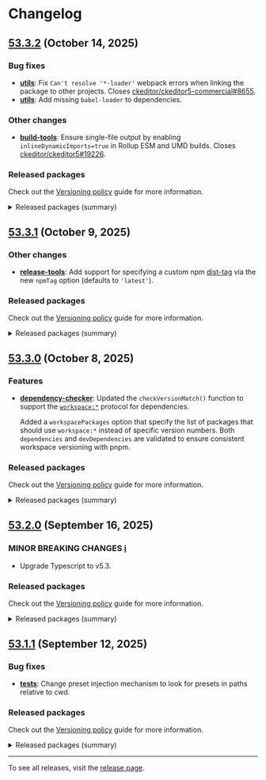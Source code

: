 Changelog
=========

## [53.3.2](https://github.com/ckeditor/ckeditor5-dev/compare/v53.3.1...v53.3.2) (October 14, 2025)

### Bug fixes

* **[utils](https://www.npmjs.com/package/@ckeditor/ckeditor5-dev-utils)**: Fix `Can't resolve '*-loader'` webpack errors when linking the package to other projects. Closes [ckeditor/ckeditor5-commercial#8655](https://github.com/ckeditor/ckeditor5-commercial/issues/8655).
* **[utils](https://www.npmjs.com/package/@ckeditor/ckeditor5-dev-utils)**: Add missing `babel-loader` to dependencies.

### Other changes

* **[build-tools](https://www.npmjs.com/package/@ckeditor/ckeditor5-dev-build-tools)**: Ensure single-file output by enabling `inlineDynamicImports=true` in Rollup ESM and UMD builds. Closes [ckeditor/ckeditor5#19226](https://github.com/ckeditor/ckeditor5/issues/19226).

### Released packages

Check out the [Versioning policy](https://ckeditor.com/docs/ckeditor5/latest/framework/guides/support/versioning-policy.html) guide for more information.

<details>
<summary>Released packages (summary)</summary>

Other releases:

* [@ckeditor/ckeditor5-dev-build-tools](https://www.npmjs.com/package/@ckeditor/ckeditor5-dev-build-tools/v/53.3.2): v53.3.1 => v53.3.2
* [@ckeditor/ckeditor5-dev-bump-year](https://www.npmjs.com/package/@ckeditor/ckeditor5-dev-bump-year/v/53.3.2): v53.3.1 => v53.3.2
* [@ckeditor/ckeditor5-dev-changelog](https://www.npmjs.com/package/@ckeditor/ckeditor5-dev-changelog/v/53.3.2): v53.3.1 => v53.3.2
* [@ckeditor/ckeditor5-dev-ci](https://www.npmjs.com/package/@ckeditor/ckeditor5-dev-ci/v/53.3.2): v53.3.1 => v53.3.2
* [@ckeditor/ckeditor5-dev-dependency-checker](https://www.npmjs.com/package/@ckeditor/ckeditor5-dev-dependency-checker/v/53.3.2): v53.3.1 => v53.3.2
* [@ckeditor/ckeditor5-dev-docs](https://www.npmjs.com/package/@ckeditor/ckeditor5-dev-docs/v/53.3.2): v53.3.1 => v53.3.2
* [@ckeditor/ckeditor5-dev-release-tools](https://www.npmjs.com/package/@ckeditor/ckeditor5-dev-release-tools/v/53.3.2): v53.3.1 => v53.3.2
* [@ckeditor/ckeditor5-dev-stale-bot](https://www.npmjs.com/package/@ckeditor/ckeditor5-dev-stale-bot/v/53.3.2): v53.3.1 => v53.3.2
* [@ckeditor/ckeditor5-dev-tests](https://www.npmjs.com/package/@ckeditor/ckeditor5-dev-tests/v/53.3.2): v53.3.1 => v53.3.2
* [@ckeditor/ckeditor5-dev-translations](https://www.npmjs.com/package/@ckeditor/ckeditor5-dev-translations/v/53.3.2): v53.3.1 => v53.3.2
* [@ckeditor/ckeditor5-dev-utils](https://www.npmjs.com/package/@ckeditor/ckeditor5-dev-utils/v/53.3.2): v53.3.1 => v53.3.2
* [@ckeditor/ckeditor5-dev-web-crawler](https://www.npmjs.com/package/@ckeditor/ckeditor5-dev-web-crawler/v/53.3.2): v53.3.1 => v53.3.2
* [@ckeditor/typedoc-plugins](https://www.npmjs.com/package/@ckeditor/typedoc-plugins/v/53.3.2): v53.3.1 => v53.3.2
</details>


## [53.3.1](https://github.com/ckeditor/ckeditor5-dev/compare/v53.3.0...v53.3.1) (October 9, 2025)

### Other changes

* **[release-tools](https://www.npmjs.com/package/@ckeditor/ckeditor5-dev-release-tools)**: Add support for specifying a custom npm [dist-tag](https://docs.npmjs.com/cli/v8/commands/npm-dist-tag) via the new `npmTag` option (defaults to `'latest'`).

### Released packages

Check out the [Versioning policy](https://ckeditor.com/docs/ckeditor5/latest/framework/guides/support/versioning-policy.html) guide for more information.

<details>
<summary>Released packages (summary)</summary>

Other releases:

* [@ckeditor/ckeditor5-dev-build-tools](https://www.npmjs.com/package/@ckeditor/ckeditor5-dev-build-tools/v/53.3.1): v53.3.0 => v53.3.1
* [@ckeditor/ckeditor5-dev-bump-year](https://www.npmjs.com/package/@ckeditor/ckeditor5-dev-bump-year/v/53.3.1): v53.3.0 => v53.3.1
* [@ckeditor/ckeditor5-dev-changelog](https://www.npmjs.com/package/@ckeditor/ckeditor5-dev-changelog/v/53.3.1): v53.3.0 => v53.3.1
* [@ckeditor/ckeditor5-dev-ci](https://www.npmjs.com/package/@ckeditor/ckeditor5-dev-ci/v/53.3.1): v53.3.0 => v53.3.1
* [@ckeditor/ckeditor5-dev-dependency-checker](https://www.npmjs.com/package/@ckeditor/ckeditor5-dev-dependency-checker/v/53.3.1): v53.3.0 => v53.3.1
* [@ckeditor/ckeditor5-dev-docs](https://www.npmjs.com/package/@ckeditor/ckeditor5-dev-docs/v/53.3.1): v53.3.0 => v53.3.1
* [@ckeditor/ckeditor5-dev-release-tools](https://www.npmjs.com/package/@ckeditor/ckeditor5-dev-release-tools/v/53.3.1): v53.3.0 => v53.3.1
* [@ckeditor/ckeditor5-dev-stale-bot](https://www.npmjs.com/package/@ckeditor/ckeditor5-dev-stale-bot/v/53.3.1): v53.3.0 => v53.3.1
* [@ckeditor/ckeditor5-dev-tests](https://www.npmjs.com/package/@ckeditor/ckeditor5-dev-tests/v/53.3.1): v53.3.0 => v53.3.1
* [@ckeditor/ckeditor5-dev-translations](https://www.npmjs.com/package/@ckeditor/ckeditor5-dev-translations/v/53.3.1): v53.3.0 => v53.3.1
* [@ckeditor/ckeditor5-dev-utils](https://www.npmjs.com/package/@ckeditor/ckeditor5-dev-utils/v/53.3.1): v53.3.0 => v53.3.1
* [@ckeditor/ckeditor5-dev-web-crawler](https://www.npmjs.com/package/@ckeditor/ckeditor5-dev-web-crawler/v/53.3.1): v53.3.0 => v53.3.1
* [@ckeditor/typedoc-plugins](https://www.npmjs.com/package/@ckeditor/typedoc-plugins/v/53.3.1): v53.3.0 => v53.3.1
</details>


## [53.3.0](https://github.com/ckeditor/ckeditor5-dev/compare/v53.2.0...v53.3.0) (October 8, 2025)

### Features

* **[dependency-checker](https://www.npmjs.com/package/@ckeditor/ckeditor5-dev-dependency-checker)**: Updated the `checkVersionMatch()` function to support the [`workspace:*`](https://pnpm.io/workspaces) protocol for dependencies.

  Added a `workspacePackages` option that specify the list of packages that should use `workspace:*` instead of specific version numbers. Both `dependencies` and `devDependencies` are validated to ensure consistent workspace versioning with pnpm.

### Released packages

Check out the [Versioning policy](https://ckeditor.com/docs/ckeditor5/latest/framework/guides/support/versioning-policy.html) guide for more information.

<details>
<summary>Released packages (summary)</summary>

Releases containing new features:

* [@ckeditor/ckeditor5-dev-dependency-checker](https://www.npmjs.com/package/@ckeditor/ckeditor5-dev-dependency-checker/v/53.3.0): v53.2.0 => v53.3.0

Other releases:

* [@ckeditor/ckeditor5-dev-build-tools](https://www.npmjs.com/package/@ckeditor/ckeditor5-dev-build-tools/v/53.3.0): v53.2.0 => v53.3.0
* [@ckeditor/ckeditor5-dev-bump-year](https://www.npmjs.com/package/@ckeditor/ckeditor5-dev-bump-year/v/53.3.0): v53.2.0 => v53.3.0
* [@ckeditor/ckeditor5-dev-changelog](https://www.npmjs.com/package/@ckeditor/ckeditor5-dev-changelog/v/53.3.0): v53.2.0 => v53.3.0
* [@ckeditor/ckeditor5-dev-ci](https://www.npmjs.com/package/@ckeditor/ckeditor5-dev-ci/v/53.3.0): v53.2.0 => v53.3.0
* [@ckeditor/ckeditor5-dev-docs](https://www.npmjs.com/package/@ckeditor/ckeditor5-dev-docs/v/53.3.0): v53.2.0 => v53.3.0
* [@ckeditor/ckeditor5-dev-release-tools](https://www.npmjs.com/package/@ckeditor/ckeditor5-dev-release-tools/v/53.3.0): v53.2.0 => v53.3.0
* [@ckeditor/ckeditor5-dev-stale-bot](https://www.npmjs.com/package/@ckeditor/ckeditor5-dev-stale-bot/v/53.3.0): v53.2.0 => v53.3.0
* [@ckeditor/ckeditor5-dev-tests](https://www.npmjs.com/package/@ckeditor/ckeditor5-dev-tests/v/53.3.0): v53.2.0 => v53.3.0
* [@ckeditor/ckeditor5-dev-translations](https://www.npmjs.com/package/@ckeditor/ckeditor5-dev-translations/v/53.3.0): v53.2.0 => v53.3.0
* [@ckeditor/ckeditor5-dev-utils](https://www.npmjs.com/package/@ckeditor/ckeditor5-dev-utils/v/53.3.0): v53.2.0 => v53.3.0
* [@ckeditor/ckeditor5-dev-web-crawler](https://www.npmjs.com/package/@ckeditor/ckeditor5-dev-web-crawler/v/53.3.0): v53.2.0 => v53.3.0
* [@ckeditor/typedoc-plugins](https://www.npmjs.com/package/@ckeditor/typedoc-plugins/v/53.3.0): v53.2.0 => v53.3.0
</details>


## [53.2.0](https://github.com/ckeditor/ckeditor5-dev/compare/v53.1.1...v53.2.0) (September 16, 2025)

### MINOR BREAKING CHANGES [ℹ️](https://ckeditor.com/docs/ckeditor5/latest/framework/guides/support/versioning-policy.html#major-and-minor-breaking-changes)

* Upgrade Typescript to v5.3.

### Released packages

Check out the [Versioning policy](https://ckeditor.com/docs/ckeditor5/latest/framework/guides/support/versioning-policy.html) guide for more information.

<details>
<summary>Released packages (summary)</summary>

Other releases:

* [@ckeditor/ckeditor5-dev-build-tools](https://www.npmjs.com/package/@ckeditor/ckeditor5-dev-build-tools/v/53.2.0): v53.1.1 => v53.2.0
* [@ckeditor/ckeditor5-dev-bump-year](https://www.npmjs.com/package/@ckeditor/ckeditor5-dev-bump-year/v/53.2.0): v53.1.1 => v53.2.0
* [@ckeditor/ckeditor5-dev-changelog](https://www.npmjs.com/package/@ckeditor/ckeditor5-dev-changelog/v/53.2.0): v53.1.1 => v53.2.0
* [@ckeditor/ckeditor5-dev-ci](https://www.npmjs.com/package/@ckeditor/ckeditor5-dev-ci/v/53.2.0): v53.1.1 => v53.2.0
* [@ckeditor/ckeditor5-dev-dependency-checker](https://www.npmjs.com/package/@ckeditor/ckeditor5-dev-dependency-checker/v/53.2.0): v53.1.1 => v53.2.0
* [@ckeditor/ckeditor5-dev-docs](https://www.npmjs.com/package/@ckeditor/ckeditor5-dev-docs/v/53.2.0): v53.1.1 => v53.2.0
* [@ckeditor/ckeditor5-dev-release-tools](https://www.npmjs.com/package/@ckeditor/ckeditor5-dev-release-tools/v/53.2.0): v53.1.1 => v53.2.0
* [@ckeditor/ckeditor5-dev-stale-bot](https://www.npmjs.com/package/@ckeditor/ckeditor5-dev-stale-bot/v/53.2.0): v53.1.1 => v53.2.0
* [@ckeditor/ckeditor5-dev-tests](https://www.npmjs.com/package/@ckeditor/ckeditor5-dev-tests/v/53.2.0): v53.1.1 => v53.2.0
* [@ckeditor/ckeditor5-dev-translations](https://www.npmjs.com/package/@ckeditor/ckeditor5-dev-translations/v/53.2.0): v53.1.1 => v53.2.0
* [@ckeditor/ckeditor5-dev-utils](https://www.npmjs.com/package/@ckeditor/ckeditor5-dev-utils/v/53.2.0): v53.1.1 => v53.2.0
* [@ckeditor/ckeditor5-dev-web-crawler](https://www.npmjs.com/package/@ckeditor/ckeditor5-dev-web-crawler/v/53.2.0): v53.1.1 => v53.2.0
* [@ckeditor/typedoc-plugins](https://www.npmjs.com/package/@ckeditor/typedoc-plugins/v/53.2.0): v53.1.1 => v53.2.0
</details>


## [53.1.1](https://github.com/ckeditor/ckeditor5-dev/compare/v53.1.0...v53.1.1) (September 12, 2025)

### Bug fixes

* **[tests](https://www.npmjs.com/package/@ckeditor/ckeditor5-dev-tests)**: Change preset injection mechanism to look for presets in paths relative to cwd.

### Released packages

Check out the [Versioning policy](https://ckeditor.com/docs/ckeditor5/latest/framework/guides/support/versioning-policy.html) guide for more information.

<details>
<summary>Released packages (summary)</summary>

Other releases:

* [@ckeditor/ckeditor5-dev-build-tools](https://www.npmjs.com/package/@ckeditor/ckeditor5-dev-build-tools/v/53.1.1): v53.1.0 => v53.1.1
* [@ckeditor/ckeditor5-dev-bump-year](https://www.npmjs.com/package/@ckeditor/ckeditor5-dev-bump-year/v/53.1.1): v53.1.0 => v53.1.1
* [@ckeditor/ckeditor5-dev-changelog](https://www.npmjs.com/package/@ckeditor/ckeditor5-dev-changelog/v/53.1.1): v53.1.0 => v53.1.1
* [@ckeditor/ckeditor5-dev-ci](https://www.npmjs.com/package/@ckeditor/ckeditor5-dev-ci/v/53.1.1): v53.1.0 => v53.1.1
* [@ckeditor/ckeditor5-dev-dependency-checker](https://www.npmjs.com/package/@ckeditor/ckeditor5-dev-dependency-checker/v/53.1.1): v53.1.0 => v53.1.1
* [@ckeditor/ckeditor5-dev-docs](https://www.npmjs.com/package/@ckeditor/ckeditor5-dev-docs/v/53.1.1): v53.1.0 => v53.1.1
* [@ckeditor/ckeditor5-dev-release-tools](https://www.npmjs.com/package/@ckeditor/ckeditor5-dev-release-tools/v/53.1.1): v53.1.0 => v53.1.1
* [@ckeditor/ckeditor5-dev-stale-bot](https://www.npmjs.com/package/@ckeditor/ckeditor5-dev-stale-bot/v/53.1.1): v53.1.0 => v53.1.1
* [@ckeditor/ckeditor5-dev-tests](https://www.npmjs.com/package/@ckeditor/ckeditor5-dev-tests/v/53.1.1): v53.1.0 => v53.1.1
* [@ckeditor/ckeditor5-dev-translations](https://www.npmjs.com/package/@ckeditor/ckeditor5-dev-translations/v/53.1.1): v53.1.0 => v53.1.1
* [@ckeditor/ckeditor5-dev-utils](https://www.npmjs.com/package/@ckeditor/ckeditor5-dev-utils/v/53.1.1): v53.1.0 => v53.1.1
* [@ckeditor/ckeditor5-dev-web-crawler](https://www.npmjs.com/package/@ckeditor/ckeditor5-dev-web-crawler/v/53.1.1): v53.1.0 => v53.1.1
* [@ckeditor/typedoc-plugins](https://www.npmjs.com/package/@ckeditor/typedoc-plugins/v/53.1.1): v53.1.0 => v53.1.1
</details>

---

To see all releases, visit the [release page](https://github.com/ckeditor/ckeditor5-dev/releases).

